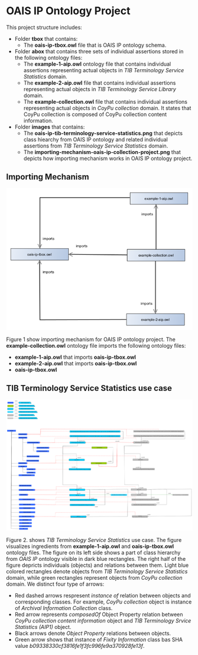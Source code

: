 # OAIS IP Ontology Project

This project structure includes:

- Folder **tbox** that contains:
  - The **oais-ip-tbox.owl** file that is OAIS IP ontology schema.
- Folder **abox** that contains three sets of individual assertions stored in the following ontology files:  
    - The **example-1-aip.owl** ontology file that contains individual assertions representing actual objects in *TIB Terminology Service Statistics* domain. 
    - The **example-2-aip.owl** file that contains individual assertions representing actual objects in *TIB Terminology Service Library* domain. 
    - The **example-collection.owl** file that contains individual assertions representing actual objects in *CoyPu collection* domain. It states that CoyPu collection is composed of CoyPu collection content information. 
- Folder **images** that contains: 
  - The **oais-ip-tib-terminology-service-statistics.png** that depicts class hiearchy from OAIS IP ontology and related individual assertions from *TIB Terminology Service Statistics* domain. 
  - The **importing-mechanism-oais-ip-collection-project.png** that depicts how importing mechanism works in OAIS IP ontology project.
  
## Importing Mechanism

![Figure 1. Importing mechanism for OAIS IP ontology](../../images/importing-mechanism-oais-ip-collection-project.png)

Figure 1 show importing mechanism for OAIS IP ontology project. The **example-collection.owl** ontology file imports the following ontology files:

- **example-1-aip.owl** that imports **oais-ip-tbox.owl**
- **example-2-aip.owl** that imports **oais-ip-tbox.owl**
- **oais-ip-tbox.owl**

## TIB Terminology Service Statistics use case

![Firgure 2. OAIS IP ontology for TIB Terminology Service Statistics use base](../../images/oais-ip-tib-terminology-service-statistics.png)

Figure 2. shows *TIB Terminology Service Statistics* use case. The figure visualizes ingredients from **example-1-aip.owl** and **oais-ip-tbox.owl** ontology files. The figure on its left side shows a part of class hierarchy from *OAIS IP* ontology visible in dark blue rectangles. The right half of the figure depricts individuals (objects) and relations between them. Light blue colored rectangles denote objects from *TIB Terminology Service Statistics* domain, while green rectangles represent objects from *CoyPu collection* domain. We distinct four type of arrows: 
 - Red dashed arrows respresent *instance of* relation between objects and corresponding classes. For example,  *CoyPu collection* object is instance of *Archival Information Collection* class. 
 - Red arrow represents *composedOf* Object Property relation between *CoyPu collection content information* object and *TIB Terminology Srvice Statistics (AIP1)* object.
 - Black arrows denote *Object Property* relations between objects.
 - Green arrow shows that instance of *Fixity Information* class bas SHA value *b09338330cf3816fe1f3fc996fe9a370928fe13f*.
